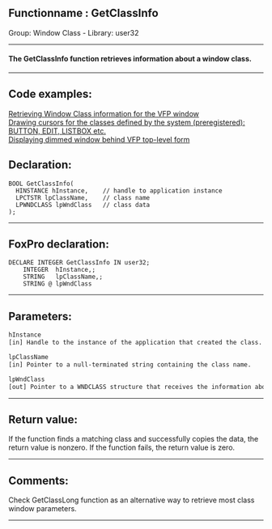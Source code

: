 <link rel="stylesheet" type="text/css" href="../../css/win32api.css">  
<link rel="stylesheet" href="https://cdnjs.cloudflare.com/ajax/libs/font-awesome/4.7.0/css/font-awesome.min.css">

## Functionname : GetClassInfo
Group: Window Class - Library: user32    
***  


#### The GetClassInfo function retrieves information about a window class. 
***  


## Code examples:
[Retrieving Window Class information for the VFP window](../../samples/sample_201.md)  
[Drawing cursors for the classes defined by the system (preregistered): BUTTON, EDIT, LISTBOX etc.](../../samples/sample_203.md)  
[Displaying dimmed window behind VFP top-level form](../../samples/sample_578.md)  

## Declaration:
```foxpro  
BOOL GetClassInfo(
  HINSTANCE hInstance,    // handle to application instance
  LPCTSTR lpClassName,    // class name
  LPWNDCLASS lpWndClass   // class data
);  
```  
***  


## FoxPro declaration:
```foxpro  
DECLARE INTEGER GetClassInfo IN user32;
	INTEGER  hInstance,;
	STRING   lpClassName,;
	STRING @ lpWndClass  
```  
***  


## Parameters:
```txt  
hInstance
[in] Handle to the instance of the application that created the class. To retrieve information about classes defined by the system (such as buttons or list boxes), set this parameter to NULL.

lpClassName
[in] Pointer to a null-terminated string containing the class name.

lpWndClass
[out] Pointer to a WNDCLASS structure that receives the information about the class.  
```  
***  


## Return value:
If the function finds a matching class and successfully copies the data, the return value is nonzero. If the function fails, the return value is zero.   
***  


## Comments:
Check GetClassLong function as an alternative way to retrieve most class window parameters.  
  
***  

